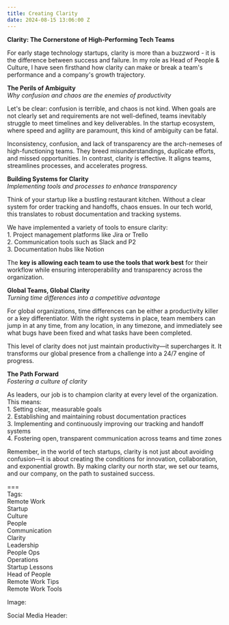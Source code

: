 ```yaml
---
title: Creating Clarity
date: 2024-08-15 13:06:00 Z
---
```


**Clarity: The Cornerstone of High-Performing Tech Teams**

For early stage technology startups, clarity is more than a buzzword \- it is the difference between success and failure. In my role as Head of People & Culture, I have seen firsthand how clarity can make or break a team's performance and a company's growth trajectory.

**The Perils of Ambiguity**  
*Why confusion and chaos are the enemies of productivity*

Let's be clear: confusion is terrible, and chaos is not kind. When goals are not clearly set and requirements are not well-defined, teams inevitably struggle to meet timelines and key deliverables. In the startup ecosystem, where speed and agility are paramount, this kind of ambiguity can be fatal.

Inconsistency, confusion, and lack of transparency are the arch-nemeses of high-functioning teams. They breed misunderstandings, duplicate efforts, and missed opportunities. In contrast, clarity is effective. It aligns teams, streamlines processes, and accelerates progress.

**Building Systems for Clarity**  
*Implementing tools and processes to enhance transparency*

Think of your startup like a bustling restaurant kitchen. Without a clear system for order tracking and handoffs, chaos ensues. In our tech world, this translates to robust documentation and tracking systems.

We have implemented a variety of tools to ensure clarity:  
1\. Project management platforms like Jira or Trello  
2\. Communication tools such as Slack and P2  
3\. Documentation hubs like Notion

The **key is allowing each team to use the tools that work best** for their workflow while ensuring interoperability and transparency across the organization.

**Global Teams, Global Clarity**  
*Turning time differences into a competitive advantage*

For global organizations, time differences can be either a productivity killer or a key differentiator. With the right systems in place, team members can jump in at any time, from any location, in any timezone, and immediately see what bugs have been fixed and what tasks have been completed.

This level of clarity does not just maintain productivity—it supercharges it. It transforms our global presence from a challenge into a 24/7 engine of progress.

**The Path Forward**  
*Fostering a culture of clarity*

As leaders, our job is to champion clarity at every level of the organization. This means:  
1\. Setting clear, measurable goals  
2\. Establishing and maintaining robust documentation practices  
3\. Implementing and continuously improving our tracking and handoff systems  
4\. Fostering open, transparent communication across teams and time zones

Remember, in the world of tech startups, clarity is not just about avoiding confusion—it is about creating the conditions for innovation, collaboration, and exponential growth. By making clarity our north star, we set our teams, and our company, on the path to sustained success.

\===  
Tags:  
Remote Work  
Startup  
Culture  
People  
Communication  
Clarity  
Leadership  
People Ops  
Operations  
Startup Lessons  
Head of People  
Remote Work Tips  
Remote Work Tools

Image:

Social Media Header:  